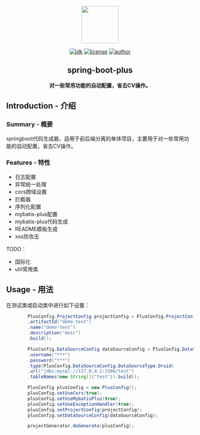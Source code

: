 <p align="center"><img width="100" src="https://dev.java/assets/images/duke-celebrate.png"></p>

<p align="center">
  <a href="https://github.com/flyhero/spring-boot-plus"><img src="https://img.shields.io/badge/JDK-1.8-brightgreen" alt="jdk"></a>
  <a href="https://github.com/flyhero/spring-boot-plus"><img src="https://img.shields.io/badge/license-MIT-blue" alt="license"></a>
  <a href="https://github.com/flyhero/spring-boot-plus"><img src="https://img.shields.io/badge/author-flyhero-green" alt="author"></a>
</p>

<h2 align="center"> spring-boot-plus</h2>
<p align="center"><b> 对一些常用功能的自动配置，省去CV操作。</b></p>

## Introduction - 介绍

### Summary - 概要
springboot代码生成器，适用于前后端分离的单体项目，主要用于对一些常用功能的自动配置，省去CV操作。

### Features - 特性

- 日志配置
- 异常统一处理
- cors跨域设置
- 拦截器
- 序列化配置
- mybatis-plus配置
- mybatis-plus代码生成
- README模板生成
- xss防攻击

TODO：

- 国际化
- util常用类

## Usage - 用法

在测试类或启动类中进行如下设置：

```java
        PlusConfig.ProjectConfig projectConfig = PlusConfig.ProjectConfig.builder().groupId("com.github.flyhero")
        .artifactId("demo-test")
        .name("demo-test")
        .description("desc")
        .build();

        PlusConfig.DataSourceConfig dataSourceConfig = PlusConfig.DataSourceConfig.builder()
        .username("***")
        .password("***")
        .type(PlusConfig.DataSourceConfig.DataSourceType.Druid)
        .url("jdbc:mysql://127.0.0.1:3306/test")
        .tableNames(new String[]{"test"}).build();

        PlusConfig plusConfig = new PlusConfig();
        plusConfig.setUseCors(true);
        plusConfig.setUseMybatisPlus(true);
        plusConfig.setUseExceptionHandler(true);
        plusConfig.setProjectConfig(projectConfig);
        plusConfig.setDataSourceConfig(dataSourceConfig);

        projectGenerator.doGenerate(plusConfig);
```